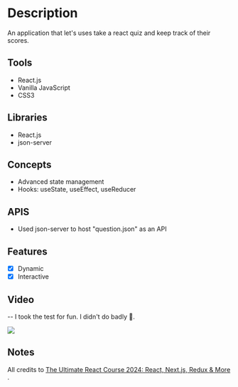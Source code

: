 # Description
An application that let's uses take a react quiz and keep track of their scores.

## Tools
- React.js
- Vanilla JavaScript
- CSS3
  
## Libraries
- React.js
- json-server

## Concepts
- Advanced state management
- Hooks: useState, useEffect, useReducer
  
## APIS
- Used json-server to host "question.json" as an API

## Features
- [x] Dynamic
- [x] Interactive 

## Video
-- I took the test for fun. I didn't do badly 🥹.
<div>
    <a href="https://www.loom.com/share/56361901419546a6a06a69b035b98522">
      <img style="max-width:300px;" src="https://cdn.loom.com/sessions/thumbnails/56361901419546a6a06a69b035b98522-1b43bef65650f7b1-full-play.gif">
    </a>
</div>
  
## Notes
All credits to <a href="https://www.udemy.com/course/the-ultimate-react-course/">The Ultimate React Course 2024: React, Next.js, Redux & More
</a>. 




